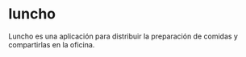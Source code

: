 # luncho
Luncho es una aplicación para distribuir la preparación de comidas y compartirlas en la oficina.
